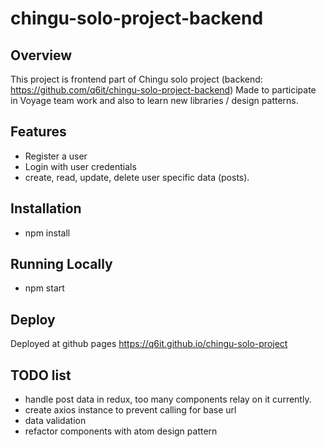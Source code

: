 # chingu-solo-project-backend

## Overview

This project is frontend part of Chingu solo project (backend: https://github.com/q6it/chingu-solo-project-backend)
Made to participate in Voyage team work and also to learn new libraries / design patterns.

## Features

-   Register a user
-   Login with user credentials
-   create, read, update, delete user specific data (posts).

## Installation

-   npm install

## Running Locally

-   npm start

## Deploy

Deployed at github pages https://q6it.github.io/chingu-solo-project

## TODO list

-   handle post data in redux, too many components relay on it currently.
-   create axios instance to prevent calling for base url
-   data validation
-   refactor components with atom design pattern
